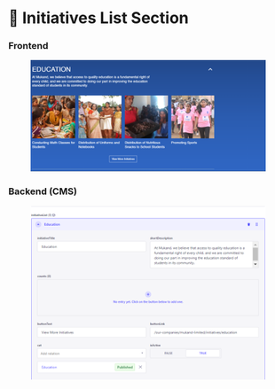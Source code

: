 # 📎 Initiatives List Section

### **Frontend**

<figure><img src="../../.gitbook/assetsMukand/Initiatives-section.png" alt=""><figcaption></figcaption></figure>

### Backend (CMS)

<figure><img src="../../.gitbook/assetsMukand/Initiatives-section-cms.png" alt=""><figcaption></figcaption></figure>
